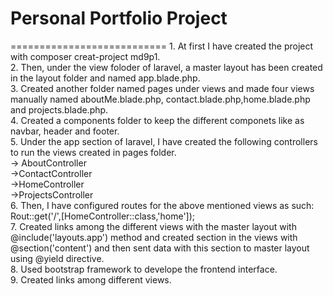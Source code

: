 <h1>Personal Portfolio Project</h1>
<p>
===========================
1. At first I have created the project with composer creat-project md9p1.<br>
2. Then, under the view foloder of laravel, a master layout has been created in the layout folder and named app.blade.php.<br>
3. Created another folder named pages under views and made four views manually named aboutMe.blade.php, contact.blade.php,home.blade.php and projects.blade.php.<br>
4. Created a components folder to keep the different componets like as navbar, header and footer.<br>
5. Under the app section of laravel, I have created the following controllers to run the views created in pages folder.<br>
    -> AboutController<br>
    ->ContactController<br>
    ->HomeController<br>
    ->ProjectsController<br>
6. Then, I have configured routes for the above mentioned views as such:
    Rout::get('/',[HomeController::class,'home']);<br>
7. Created links among the different views with the master layout with @include('layouts.app') method and created section in the views with @section('content') and then sent data with this section to master layout using @yield directive.<br>
8. Used bootstrap framework to develope the frontend interface.<br>
9. Created links among different views.</p>